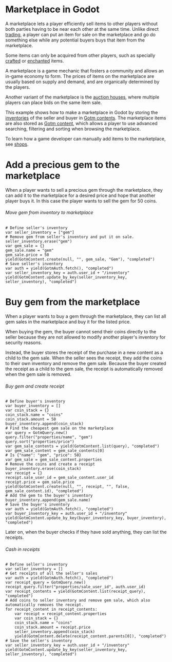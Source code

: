 # Marketplace in Godot

A marketplace lets a player efficiently sell items to other players without both parties having to be near each other at the same time. Unlike direct [trading](./trading.md), a player can put an item for sale on the marketplace and go do something else while any potential buyers buys that item from the marketplace.

Some items can only be acquired from other players, such as specially [crafted](./crafting.md) or [enchanted](./enchanting.md) items.

A marketplace is a game mechanic that fosters a community and allows an in-game economy to form. The prices of items on the marketplace are usually based on supply and demand, and are organically determined by the players.

Another variant of the marketplace is the [auction houses](./auction-house.md), where multiple players can place bids on the same item sale.

This example shows how to make a marketplace in Godot by storing the [inventories](./inventory.md) of the seller and buyer in [Gotm contents](/src/docs/content.md). The marketplace items are also stored as [Gotm content](/src/docs/content.md), which allows a player to use advanced searching, filtering and sorting when browsing the marketplace.

To learn how a game developer can manually add items to the marketplace, see [shops](./shop.md).

<include>

[](/src/utility/gdgotm-notice.md)

</include>

# Add a precious gem to the marketplace

When a player wants to sell a precious gem through the marketplace, they can add it to the marketplace for a desired price and hope that another player buys it. In this case the player wants to sell the gem for 50 coins.

###### Move gem from inventory to marketplace

```gdscript
# Define seller's inventory
var seller_inventory = ["gem"]
# Remove gem from seller's inventory and put it on sale.
seller_inventory.erase("gem")
var gem_sale = {}
gem_sale.name = "gem"
gem_sale.price = 50
yield(GotmContent.create(null, "", gem_sale, "Gem"), "completed")
# Save seller's inventory
var auth = yield(GotmAuth.fetch(), "completed")
var seller_inventory_key = auth.user_id + "/inventory"
yield(GotmContent.update_by_key(seller_inventory_key, seller_inventory), "completed")
```

# Buy gem from the marketplace

When a player wants to buy a gem through the marketplace, they can list all gem sales in the marketplace and buy it for the listed price.

When buying the gem, the buyer cannot send their coins directly to the seller because they are not allowed to modify another player's inventory for security reasons.

Instead, the buyer stores the receipt of the purchase in a new content as a child to the gem sale. When the seller sees the receipt, they add the coins to their own inventory and remove the gem sale. Because the buyer created the receipt as a child to the gem sale, the receipt is automatically removed when the gem sale is removed.

###### Buy gem and create receipt

```gdscript
# Define buyer's inventory
var buyer_inventory = []
var coin_stack = {}
coin_stack.name = "coins"
coin_stack.amount = 50
buyer_inventory.append(coin_stack)
# Find the cheapest gem sale on the marketplace
var query = GotmQuery.new()
query.filter("properties/name", "gem")
query.sort("properties/price")
var gem_sale_contents = yield(GotmContent.list(query), "completed")
var gem_sale_content = gem_sale_contents[0]
# Is {"name": "gem", "price": 50}
var gem_sale = gem_sale_content.properties
# Remove the coins and create a receipt
buyer_inventory.erase(coin_stack)
var receipt = {}
receipt.sale_user_id = gem_sale_content.user_id
receipt.price = gem_sale.price
yield(GotmContent.create(null, "", receipt, "", false, gem_sale_content.id), "completed")
# Add the gem to the buyer's inventory
buyer_inventory.append(gem_sale.name)
# Save the buyer's inventory
var auth = yield(GotmAuth.fetch(), "completed")
var buyer_inventory_key = auth.user_id + "/inventory"
yield(GotmContent.update_by_key(buyer_inventory_key, buyer_inventory), "completed")
```

Later on, when the buyer checks if they have sold anything, they can list the receipts.

###### Cash in receipts

```gdscript
# Define seller's inventory
var seller_inventory = []
# Get receipts of all the seller's sales
var auth = yield(GotmAuth.fetch(), "completed")
var receipt_query = GotmQuery.new()
receipt_query.filter("properties/sale_user_id", auth.user_id)
var receipt_contents = yield(GotmContent.list(receipt_query), "completed")
# Add coins to seller inventory and remove gem sale, which also automatically removes the receipt.
for receipt_content in receipt_contents:
    var receipt = receipt_content.properties
    var coin_stack = {}
    coin_stack.name = "coins"
    coin_stack.amount = receipt.price
    seller_inventory.append(coin_stack)
    yield(GotmContent.delete(receipt_content.parents[0]), "completed")
# Save the seller's inventory
var seller_inventory_key = auth.user_id + "/inventory"
yield(GotmContent.update_by_key(seller_inventory_key, seller_inventory), "completed")
```

<include medium="marketplace">

[](/src/docs/content/utility/marketplace-auction-house-common.md)

</include>
